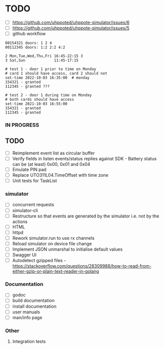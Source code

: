 # TODO

- [ ] https://github.com/uhppoted/uhppote-simulator/issues/6
- [ ] https://github.com/uhppoted/uhppote-simulator/issues/5
- [ ] github workflow
```
00154321 doors: 1 2 4            
00112345 doors: 1:2 2:2 4:2

2 Mon,Tue,Wed,Thu,Fri 16:45-22:15 3
3 Sat,Sun             11:45-17:15

# test 1 - door 1 prior to time on Monday
# card 1 should have access, card 2 should not
set-time 2022-10-03 16:35:00  # monday
154321 - granted
112345 - granted ???

# test 2 - door 1 during time on Monday
# both cards should have access
set-time 2021-10-03 16:55:00
154321 - granted
112345 - granted
```

### IN PROGRESS

## TODO

- [ ] Reimplement event list as circular buffer
- [ ] Verify fields in listen events/status replies against SDK
      - Battery status can be (at least) 0x00, 0x01 and 0x04
- [ ] Emulate PIN pad
- [ ] Replace UTO311L04.TimeOffset with time zone
- [ ] Unit tests for TaskList

### simulator
- [ ] concurrent requests
- [ ] simulator-cli
- [ ] Restructure so that events are generated by the simulator i.e. not by the actions
- [ ] HTML
- [ ] httpd
- [ ] Rework simulator.run to use rx channels
- [ ] Reload simulator on device file change
- [ ] Implement JSON unmarshal to initialise default values
- [ ] Swagger UI
- [ ] Autodetect gzipped files 
      - https://stackoverflow.com/questions/28309988/how-to-read-from-either-gzip-or-plain-text-reader-in-golang

### Documentation

- [ ] godoc
- [ ] build documentation
- [ ] install documentation
- [ ] user manuals
- [ ] man/info page

### Other

1.  Integration tests
